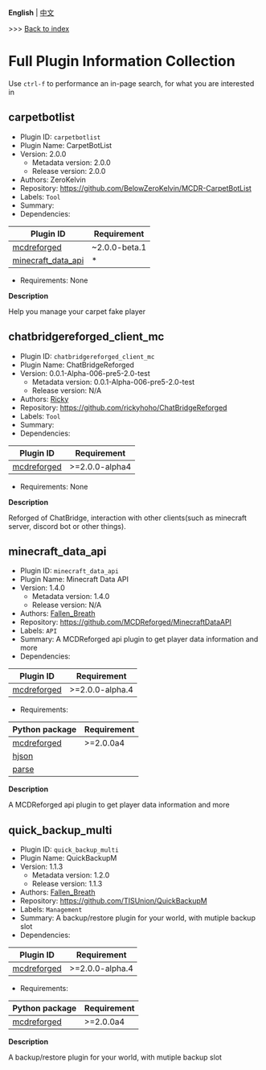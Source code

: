 **English** | [中文](full-zh_cn.md)

\>\>\> [Back to index](/readme.md)

# Full Plugin Information Collection

Use `ctrl-f` to performance an in-page search, for what you are interested in

## carpetbotlist

- Plugin ID: `carpetbotlist`
- Plugin Name: CarpetBotList
- Version: 2.0.0
  - Metadata version: 2.0.0
  - Release version: 2.0.0
- Authors: ZeroKelvin
- Repository: https://github.com/BelowZeroKelvin/MCDR-CarpetBotList
- Labels: `Tool`
- Summary: 
- Dependencies:

| Plugin ID | Requirement |
| --- | --- |
| [mcdreforged](https://pypi.org/project//plugins/mcdreforged/readme.md/) | ~2.0.0-beta.1 |
| [minecraft_data_api](https://pypi.org/project//plugins/minecraft_data_api/readme.md/) | * |

- Requirements: None

**Description**

Help you manage your carpet fake player

## chatbridgereforged_client_mc

- Plugin ID: `chatbridgereforged_client_mc`
- Plugin Name: ChatBridgeReforged
- Version: 0.0.1-Alpha-006-pre5-2.0-test
  - Metadata version: 0.0.1-Alpha-006-pre5-2.0-test
  - Release version: N/A
- Authors: [Ricky](https://github.com/rickyhoho)
- Repository: https://github.com/rickyhoho/ChatBridgeReforged
- Labels: `Tool`
- Summary: 
- Dependencies:

| Plugin ID | Requirement |
| --- | --- |
| [mcdreforged](https://pypi.org/project//plugins/mcdreforged/readme.md/) | \>=2.0.0-alpha4 |

- Requirements: None

**Description**

Reforged of ChatBridge, interaction with other clients(such as minecraft server, discord bot or other things).

## minecraft_data_api

- Plugin ID: `minecraft_data_api`
- Plugin Name: Minecraft Data API
- Version: 1.4.0
  - Metadata version: 1.4.0
  - Release version: N/A
- Authors: [Fallen_Breath](https://github.com/Fallen-Breath)
- Repository: https://github.com/MCDReforged/MinecraftDataAPI
- Labels: `API`
- Summary: A MCDReforged api plugin to get player data information and more
- Dependencies:

| Plugin ID | Requirement |
| --- | --- |
| [mcdreforged](https://pypi.org/project//plugins/mcdreforged/readme.md/) | \>=2.0.0-alpha.4 |

- Requirements:

| Python package | Requirement |
| --- | --- |
| [mcdreforged](https://pypi.org/project/mcdreforged/) | \>=2.0.0a4 |
| [hjson](https://pypi.org/project/hjson/) |  |
| [parse](https://pypi.org/project/parse/) |  |


**Description**

A MCDReforged api plugin to get player data information and more

## quick_backup_multi

- Plugin ID: `quick_backup_multi`
- Plugin Name: QuickBackupM
- Version: 1.1.3
  - Metadata version: 1.2.0
  - Release version: 1.1.3
- Authors: [Fallen_Breath](https://github.com/Fallen-Breath)
- Repository: https://github.com/TISUnion/QuickBackupM
- Labels: `Management`
- Summary: A backup/restore plugin for your world, with mutiple backup slot
- Dependencies:

| Plugin ID | Requirement |
| --- | --- |
| [mcdreforged](https://pypi.org/project//plugins/mcdreforged/readme.md/) | \>=2.0.0-alpha.4 |

- Requirements:

| Python package | Requirement |
| --- | --- |
| [mcdreforged](https://pypi.org/project/mcdreforged/) | \>=2.0.0a4 |


**Description**

A backup/restore plugin for your world, with mutiple backup slot


